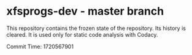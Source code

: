 # xfsprogs-dev - master branch

This repository contains the frozen state of the repository.
Its history is cleared. It is used only for static code
analysis with Codacy.

Commit Time: 1720567901